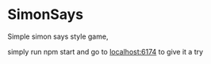 # SimonSays
Simple simon says style game,

simply run npm start and go to [localhost:6174](localhost:6174) to give it a try

